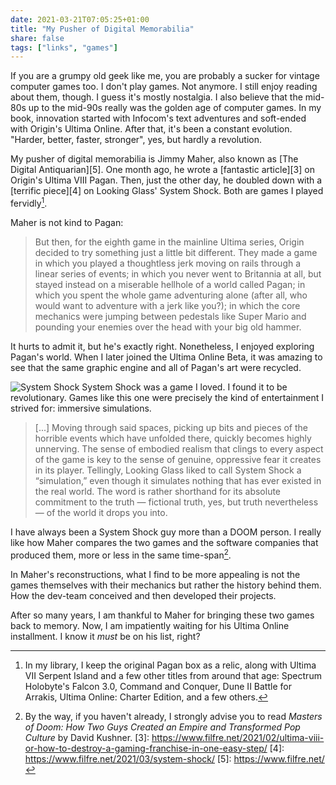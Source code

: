 ```yaml
---
date: 2021-03-21T07:05:25+01:00
title: "My Pusher of Digital Memorabilia"
share: false
tags: ["links", "games"]
---
```

If you are a grumpy old geek like me, you are probably a sucker for vintage
computer games too. I don't play games. Not anymore. I still enjoy reading
about them, though. I guess it's mostly nostalgia. I also believe that the
mid-80s up to the mid-90s really was the golden age of computer games. In my
book, innovation started with Infocom's text adventures and soft-ended with
Origin's Ultima Online. After that, it's been a constant evolution. "Harder,
better, faster, stronger", yes, but hardly a revolution.

My pusher of digital memorabilia is Jimmy Maher, also known as [The Digital
Antiquarian][5]. One month ago, he wrote a [fantastic article][3] on Origin's
Ultima VIII Pagan. Then, just the other day, he doubled down with a [terrific
piece][4] on Looking Glass' System Shock. Both are games I played fervidly[^1]. 

Maher is not kind to Pagan:

> But then, for the eighth game in the mainline Ultima series, Origin decided
> to try something just a little bit different. They made a game in which you
> played a thoughtless jerk moving on rails through a linear series of events;
> in which you never went to Britannia at all, but stayed instead on
> a miserable hellhole of a world called Pagan; in which you spent the whole
> game adventuring alone (after all, who would want to adventure with a jerk
> like you?); in which the core mechanics were jumping between pedestals like
> Super Mario and pounding your enemies over the head with your big old hammer.

It hurts to admit it, but he's exactly right. Nonetheless, I enjoyed exploring
Pagan's world. When I later joined the Ultima Online Beta, it was amazing to
see that the same graphic engine and all of Pagan's art were recycled. 

![System Shock](/images/system-shock.jpg#right)
System Shock was a game I loved. I found it to be revolutionary. Games like
this one were precisely the kind of entertainment I strived for: immersive
simulations. 

> [...] Moving through said spaces, picking up bits and pieces of the horrible
> events which have unfolded there, quickly becomes highly unnerving. The sense
> of embodied realism that clings to every aspect of the game is key to the
> sense of genuine, oppressive fear it creates in its player. Tellingly,
> Looking Glass liked to call System Shock a “simulation,” even though it
> simulates nothing that has ever existed in the real world. The word is rather
> shorthand for its absolute commitment to the truth — fictional truth, yes,
> but truth nevertheless — of the world it drops you into.

I have always been a System Shock guy more than a DOOM person. I really like
how Maher compares the two games and the software companies that produced them,
more or less in the same time-span[^2]. 

In Maher's reconstructions, what I find to be more appealing is not the games
themselves with their mechanics but rather the history behind them. How the
dev-team conceived and then developed their projects.

After so many years, I am thankful to Maher for bringing these two games back
to memory. Now, I am impatiently waiting for his Ultima Online installment.
I know it *must* be on his list, right?



 [^1]: In my library, I keep the original Pagan box as a relic, along with Ultima VII Serpent Island and a few other titles from around that age:  Spectrum Holobyte's Falcon 3.0, Command and Conquer, Dune II Battle for Arrakis, Ultima Online: Charter Edition, and a few others.
 [^2]: By the way, if you haven't already, I strongly advise you to read *Masters of Doom: How Two Guys Created an Empire and Transformed Pop Culture* by David Kushner.
 [3]: https://www.filfre.net/2021/02/ultima-viii-or-how-to-destroy-a-gaming-franchise-in-one-easy-step/
 [4]: https://www.filfre.net/2021/03/system-shock/
 [5]: https://www.filfre.net/

 [rss]: https://nicolaiarocci.com/index.xml
 [tw]: http://twitter.com/nicolaiarocci
 [nl]: https://buttondown.email/nicolaiarocci
